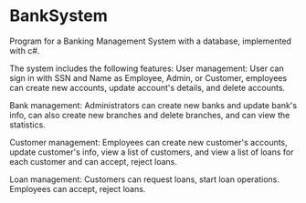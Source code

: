 # BankSystem

Program for a Banking Management System with a database, implemented with c#.

The system includes the following features:
User management: User can sign in with SSN and Name as Employee, Admin, or Customer, employees can create new accounts, update account's details, and delete accounts.

Bank management: Administrators can create new banks and update bank's info, can also create new branches and delete branches, and can view the statistics. 

Customer management: Employees can create new customer's accounts, update customer's info, view a list of customers, and view a list of loans for each customer and can accept, reject loans.

Loan management: Customers can request loans, start loan operations. Employees can accept, reject loans.
